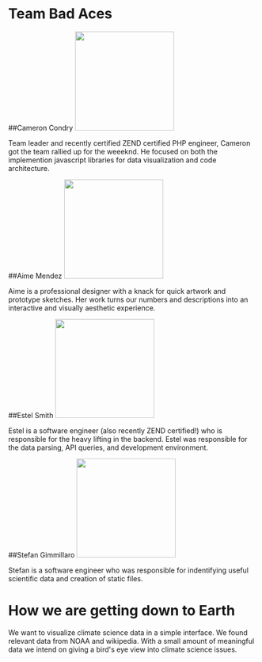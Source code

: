
Team Bad Aces
================
##Cameron Condry
<img src="https://media.licdn.com/mpr/mpr/shrink_200_200/p/6/005/07f/05a/2f836d5.jpg" height=200 width=200/>
<p>
Team leader and recently certified ZEND certified PHP engineer, Cameron got the team rallied up for the weeeknd. He focused on both the implemention javascript libraries for data visualization and code architecture.
</p>

##Aime Mendez
<img src="http://i.imgur.com/STKst7J.jpg" height=200 width=200/>
<p>
Aime is a professional designer with a knack for quick artwork and prototype sketches. Her work turns our numbers and descriptions into an interactive and visually aesthetic experience.
</p>

##Estel Smith
<img src="https://media.licdn.com/mpr/mpr/shrink_200_200/p/6/005/040/162/3e4b4ec.jpg" height=200 width=200/>
<p>
Estel is a software engineer (also recently ZEND certified!) who is responsible for the heavy lifting in the backend. Estel was responsible for the data parsing, API queries, and development environment.
</p>

##Stefan Gimmillaro
<img src="https://fbcdn-sphotos-d-a.akamaihd.net/hphotos-ak-xpa1/t31.0-8/1097151_10151796069461550_1259694763_o.jpg" height=200 width=200/>
<p>
Stefan is a software engineer who was responsible for indentifying useful scientific data and creation of static files.
</p>


How we are getting down to Earth
=======
We want to visualize climate science data in a simple interface. We found relevant data from NOAA and wikipedia. With a small amount of meaningful data we intend on giving a bird's eye view into climate science issues.
